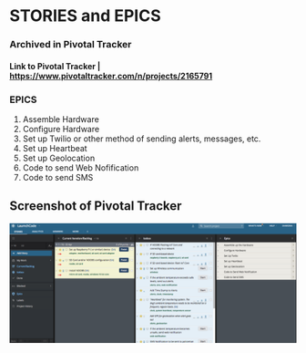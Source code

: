 # STORIES and EPICS
### Archived in Pivotal Tracker
#### Link to Pivotal Tracker | https://www.pivotaltracker.com/n/projects/2165791

### EPICS
1. Assemble Hardware
1. Configure Hardware
1. Set up Twilio or other method of sending alerts, messages, etc.
1. Set up Heartbeat
1. Set up Geolocation
1. Code to send Web Nofification
1. Code to send SMS

## Screenshot of Pivotal Tracker

![PivotalTracker](Project2165791_April19.png)
